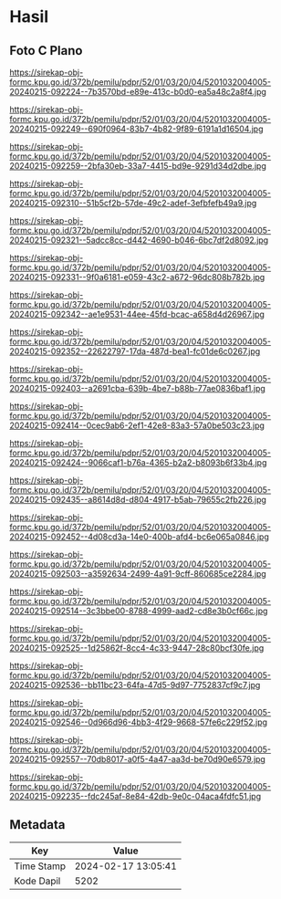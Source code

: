 # Hasil

## Foto C Plano

https://sirekap-obj-formc.kpu.go.id/372b/pemilu/pdpr/52/01/03/20/04/5201032004005-20240215-092224--7b3570bd-e89e-413c-b0d0-ea5a48c2a8f4.jpg

https://sirekap-obj-formc.kpu.go.id/372b/pemilu/pdpr/52/01/03/20/04/5201032004005-20240215-092249--690f0964-83b7-4b82-9f89-6191a1d16504.jpg

https://sirekap-obj-formc.kpu.go.id/372b/pemilu/pdpr/52/01/03/20/04/5201032004005-20240215-092259--2bfa30eb-33a7-4415-bd9e-9291d34d2dbe.jpg

https://sirekap-obj-formc.kpu.go.id/372b/pemilu/pdpr/52/01/03/20/04/5201032004005-20240215-092310--51b5cf2b-57de-49c2-adef-3efbfefb49a9.jpg

https://sirekap-obj-formc.kpu.go.id/372b/pemilu/pdpr/52/01/03/20/04/5201032004005-20240215-092321--5adcc8cc-d442-4690-b046-6bc7df2d8092.jpg

https://sirekap-obj-formc.kpu.go.id/372b/pemilu/pdpr/52/01/03/20/04/5201032004005-20240215-092331--9f0a6181-e059-43c2-a672-96dc808b782b.jpg

https://sirekap-obj-formc.kpu.go.id/372b/pemilu/pdpr/52/01/03/20/04/5201032004005-20240215-092342--ae1e9531-44ee-45fd-bcac-a658d4d26967.jpg

https://sirekap-obj-formc.kpu.go.id/372b/pemilu/pdpr/52/01/03/20/04/5201032004005-20240215-092352--22622797-17da-487d-bea1-fc01de6c0267.jpg

https://sirekap-obj-formc.kpu.go.id/372b/pemilu/pdpr/52/01/03/20/04/5201032004005-20240215-092403--a2691cba-639b-4be7-b88b-77ae0836baf1.jpg

https://sirekap-obj-formc.kpu.go.id/372b/pemilu/pdpr/52/01/03/20/04/5201032004005-20240215-092414--0cec9ab6-2ef1-42e8-83a3-57a0be503c23.jpg

https://sirekap-obj-formc.kpu.go.id/372b/pemilu/pdpr/52/01/03/20/04/5201032004005-20240215-092424--9066caf1-b76a-4365-b2a2-b8093b6f33b4.jpg

https://sirekap-obj-formc.kpu.go.id/372b/pemilu/pdpr/52/01/03/20/04/5201032004005-20240215-092435--a8614d8d-d804-4917-b5ab-79655c2fb226.jpg

https://sirekap-obj-formc.kpu.go.id/372b/pemilu/pdpr/52/01/03/20/04/5201032004005-20240215-092452--4d08cd3a-14e0-400b-afd4-bc6e065a0846.jpg

https://sirekap-obj-formc.kpu.go.id/372b/pemilu/pdpr/52/01/03/20/04/5201032004005-20240215-092503--a3592634-2499-4a91-9cff-860685ce2284.jpg

https://sirekap-obj-formc.kpu.go.id/372b/pemilu/pdpr/52/01/03/20/04/5201032004005-20240215-092514--3c3bbe00-8788-4999-aad2-cd8e3b0cf66c.jpg

https://sirekap-obj-formc.kpu.go.id/372b/pemilu/pdpr/52/01/03/20/04/5201032004005-20240215-092525--1d25862f-8cc4-4c33-9447-28c80bcf30fe.jpg

https://sirekap-obj-formc.kpu.go.id/372b/pemilu/pdpr/52/01/03/20/04/5201032004005-20240215-092536--bb11bc23-64fa-47d5-9d97-7752837cf9c7.jpg

https://sirekap-obj-formc.kpu.go.id/372b/pemilu/pdpr/52/01/03/20/04/5201032004005-20240215-092546--0d966d96-4bb3-4f29-9668-57fe6c229f52.jpg

https://sirekap-obj-formc.kpu.go.id/372b/pemilu/pdpr/52/01/03/20/04/5201032004005-20240215-092557--70db8017-a0f5-4a47-aa3d-be70d90e6579.jpg

https://sirekap-obj-formc.kpu.go.id/372b/pemilu/pdpr/52/01/03/20/04/5201032004005-20240215-092235--fdc245af-8e84-42db-9e0c-04aca4fdfc51.jpg


## Metadata

| Key        | Value               |
| ---------- | ------------------- |
| Time Stamp | 2024-02-17 13:05:41 |
| Kode Dapil | 5202                |



